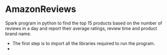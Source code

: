 # AmazonReviews
Spark program in python to find the top 15 products based on the number of reviews in a day and report their average ratings, review time and product brand name.

- The first step is to import all the libraries required to run the program.
- 
